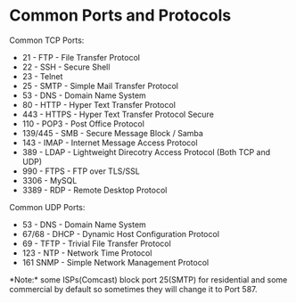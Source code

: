# Common Ports and Protocols

Common TCP Ports:

* 21 - FTP - File Transfer Protocol
* 22 - SSH - Secure Shell
* 23 - Telnet
* 25 - SMTP - Simple Mail Transfer Protocol
* 53 - DNS - Domain Name System
* 80 - HTTP - Hyper Text Transfer Protocol
* 443 - HTTPS - Hyper Text Transfer Protocol Secure
* 110 - POP3 - Post Office Protocol
* 139/445 - SMB - Secure Message Block / Samba
* 143 - IMAP - Internet Message Access Protocol
* 389 - LDAP - Lightweight Direcotry Access Protocol (Both TCP and UDP)
* 990 - FTPS - FTP over TLS/SSL
* 3306 - MySQL
* 3389 - RDP - Remote Desktop Protocol

Common UDP Ports:&#x20;

* 53 - DNS - Domain Name System
* 67/68 - DHCP - Dynamic Host Configuration Protocol
* 69 - TFTP - Trivial File Transfer Protocol
* 123 - NTP - Network Time Protocol
* 161 SNMP - Simple Network Management Protocol

\*Note:\* some ISPs(Comcast) block port 25(SMTP) for residential and some commercial by default so sometimes they will change it to Port 587.
